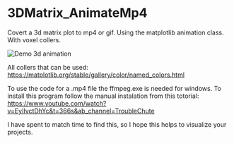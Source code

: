 # 3DMatrix_AnimateMp4
Covert a 3d matrix plot to mp4 or gif. Using the matplotlib animation class. With voxel collers.

![Demo 3d animation](demo/demo.gif)

All collers that can be used:
https://matplotlib.org/stable/gallery/color/named_colors.html

To use the code for a .mp4 file the ffmpeg.exe is needed for windows. To install this program follow the manual instalation from this totorial:
https://www.youtube.com/watch?v=EyIIvctDhYc&t=366s&ab_channel=TroubleChute

I have spent to match time to find this, so I hope this helps to visualize your projects.